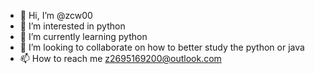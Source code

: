 - 👋 Hi, I’m @zcw00
- 👀 I’m interested in python
- 🌱 I’m currently learning python
- 💞️ I’m looking to collaborate on how to better study the python or java
- 📫 How to reach me z2695169200@outlook.com

<!---
zcw00/zcw00 is a ✨ special ✨ repository because its `README.md` (this file) appears on your GitHub profile.
You can click the Preview link to take a look at your changes.
--->
